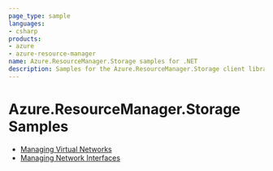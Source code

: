 ```yaml
---
page_type: sample
languages:
- csharp
products:
- azure
- azure-resource-manager
name: Azure.ResourceManager.Storage samples for .NET
description: Samples for the Azure.ResourceManager.Storage client library
---
```


# Azure.ResourceManager.Storage Samples

- [Managing Virtual Networks](https://github.com/Azure/azure-sdk-for-net/blob/feature/mgmt-track2-storage/sdk/network/Azure.ResourceManager.Storage/samples/Sample1_ManagingStorageAccounts.md)
- [Managing Network Interfaces](https://github.com/Azure/azure-sdk-for-net/blob/feature/mgmt-track2-storage/sdk/network/Azure.ResourceManager.Storage/samples/Sample2_ManagingBlobContainers.md)
